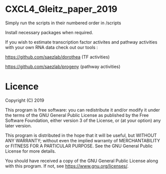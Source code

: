 # CXCL4_Gleitz_paper_2019

Simply run the scripts in their numbered order in /scripts

Install necessary packages when required.

If you wish to estimate transcription factor activites and pathway activities with your own RNA data check out our tools :

https://github.com/saezlab/dorothea (TF activities)

https://github.com/saezlab/progeny (pathway activities)

# Licence

Copyright (C) 2019  <Aurelien Dugourd>

This program is free software: you can redistribute it and/or modify
it under the terms of the GNU General Public License as published by
the Free Software Foundation, either version 3 of the License, or
(at your option) any later version.

This program is distributed in the hope that it will be useful,
but WITHOUT ANY WARRANTY; without even the implied warranty of
MERCHANTABILITY or FITNESS FOR A PARTICULAR PURPOSE.  See the
GNU General Public License for more details.

You should have received a copy of the GNU General Public License
along with this program.  If not, see <https://www.gnu.org/licenses/>.
